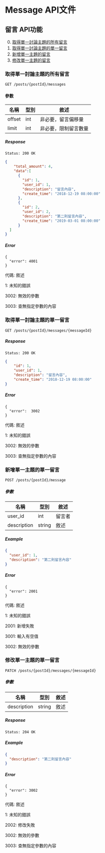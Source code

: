 # Message API文件

## 留言 API功能

0. [取得單一討論主題的所有留言](#取得單一討論主題的所有留言)
0. [取得單一討論主題的單一留言](#取得單一討論主題的單一留言)
0. [新增單一主題的留言](#新增單一主題的留言)
0. [修改單一主題的留言](#修改單一主題的留言)

### 取得單一討論主題的所有留言

`GET /posts/{postId}/messages`

#### 參數

| 名稱       | 型別   | 敘述                     |
| ---------- | ------ | ------------------------ |
| offset    | int | 非必要，留言偏移量  |
| limit     | int | 非必要，限制留言數量 |

##### Response

`Status: 200 OK`

```json
{
    "total_amount": 4,
    "data":[
      {
        "id": 1,
        "user_id": 1,
        "description": "留言內容",
        "create_time": "2018-12-19 08:00:00"
      },
      {
        "id": 2,
        "user_id": 2,
        "description": "第二則留言內容",
        "create_time": "2019-03-01 08:00:00"
      }
  ]
}
```
##### Error

```
{
  "error": 4001
}
```

代碼: 敘述

1: 未知的錯誤

3002: 無效的參數

3003: 查無指定參數的內容

### 取得單一討論主題的單一留言

`GET /posts/{postId}/messages/{messageId}`

##### Response

`Status: 200 OK`

```json
{
    "id": 1,
    "user_id": 1,
    "description": "留言內容",
    "create_time": "2018-12-19 08:00:00"
}
```
##### Error

```
{
  "error":  3002
}
```

代碼: 敘述

1: 未知的錯誤

3002: 無效的參數

3003: 查無指定參數的內容

### 新增單一主題的單一留言

`POST /posts/{postId}/message`

##### 參數

| 名稱          | 型別    | 敘述 |
| ---          | ---     | --- |
| user_id    | int     | 留言者 |
| description  | string     | 敘述 |

##### Example

```json
{
  "user_id": 1,
  "description": "第二則留言內容"
}
```

##### Error

```
{
  "error": 2001
}
```

代碼: 敘述

1: 未知的錯誤

2001: 新增失敗

3001: 輸入有空值

3002: 無效的參數

### 修改單一主題的單一留言

`PATCH /posts/{postId}/messages/{messageId}`

##### 參數

| 名稱          | 型別    | 敘述 |
| ---          | ---     | --- |
| description  | string     | 敘述 |

##### Response

`Status: 204 OK`

##### Example

```json
{
  "description": "第二則留言內容"
}
```

##### Error

```
{
  "error": 3002
}
```

代碼: 敘述

1: 未知的錯誤

2002: 修改失敗

3002: 無效的參數

3003: 查無指定參數的內容
